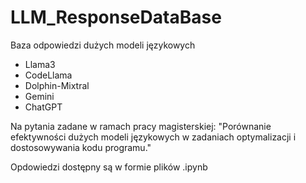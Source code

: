 # LLM_ResponseDataBase

Baza odpowiedzi dużych modeli językowych
- Llama3
- CodeLlama
- Dolphin-Mixtral
- Gemini
- ChatGPT

Na pytania zadane w ramach pracy magisterskiej: "Porównanie efektywności dużych modeli 
językowych w zadaniach optymalizacji i 
dostosowywania kodu programu."

Opdowiedzi dostępny są w formie plików .ipynb
